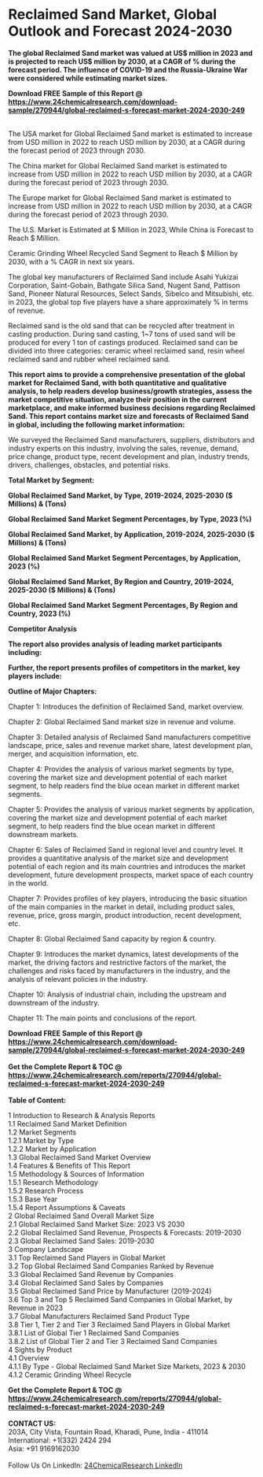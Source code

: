 <h1>Reclaimed Sand Market, Global Outlook and Forecast 2024-2030</h1><p><strong>The global Reclaimed Sand market was valued at US$ million in 2023 and is projected to reach US$ million by 2030, at a CAGR of % during the forecast period. The influence of COVID-19 and the Russia-Ukraine War were considered while estimating market sizes.</strong></p><p>
</p><p></p><div><b>Download FREE Sample of this Report @ 
            <a href="https://www.24chemicalresearch.com/download-sample/270944/global-reclaimed-s-forecast-market-2024-2030-249">
            https://www.24chemicalresearch.com/download-sample/270944/global-reclaimed-s-forecast-market-2024-2030-249</a></b></div><br><p>
</p><p>The USA market for Global Reclaimed Sand market is estimated to increase from USD million in 2022 to reach USD million by 2030, at a CAGR during the forecast period of 2023 through 2030.</p><p>
</p><p>The China market for Global Reclaimed Sand market is estimated to increase from USD million in 2022 to reach USD million by 2030, at a CAGR during the forecast period of 2023 through 2030.</p><p>
</p><p>The Europe market for Global Reclaimed Sand market is estimated to increase from USD million in 2022 to reach USD million by 2030, at a CAGR during the forecast period of 2023 through 2030.</p><p>
</p><p>The U.S. Market is Estimated at $ Million in 2023, While China is Forecast to Reach $ Million.</p><p>
Ceramic Grinding Wheel Recycled Sand Segment to Reach $ Million by 2030, with a % CAGR in next six years.</p><p>
The global key manufacturers of Reclaimed Sand include Asahi Yukizai Corporation, Saint-Gobain, Bathgate Silica Sand, Nugent Sand, Pattison Sand, Pioneer Natural Resources, Select Sands, Sibelco and Mitsubishi, etc. in 2023, the global top five players have a share approximately % in terms of revenue.</p><p>
Reclaimed sand is the old sand that can be recycled after treatment in casting production. During sand casting, 1~7 tons of used sand will be produced for every 1 ton of castings produced. Reclaimed sand can be divided into three categories: ceramic wheel reclaimed sand, resin wheel reclaimed sand and rubber wheel reclaimed sand.</p><p>
<strong>This report aims to provide a comprehensive presentation of the global market for Reclaimed Sand, with both quantitative and qualitative analysis, to help readers develop business/growth strategies, assess the market competitive situation, analyze their position in the current marketplace, and make informed business decisions regarding Reclaimed Sand. This report contains market size and forecasts of Reclaimed Sand in global, including the following market information:</strong></p><p>
</p><p>
</p><p>We surveyed the Reclaimed Sand manufacturers, suppliers, distributors and industry experts on this industry, involving the sales, revenue, demand, price change, product type, recent development and plan, industry trends, drivers, challenges, obstacles, and potential risks.</p><p>
<strong>Total Market by Segment:</strong></p><p>
<strong>Global Reclaimed Sand Market, by Type, 2019-2024, 2025-2030 ($ Millions) &amp; (Tons)</strong></p><p>
<strong>Global Reclaimed Sand Market Segment Percentages, by Type, 2023 (%)</strong></p><p>
</p><p>
<strong>Global Reclaimed Sand Market, by Application, 2019-2024, 2025-2030 ($ Millions) &amp; (Tons)</strong></p><p>
<strong>Global Reclaimed Sand Market Segment Percentages, by Application, 2023 (%)</strong></p><p>
</p><p>
<strong>Global Reclaimed Sand Market, By Region and Country, 2019-2024, 2025-2030 ($ Millions) &amp; (Tons)</strong></p><p>
<strong>Global Reclaimed Sand Market Segment Percentages, By Region and Country, 2023 (%)</strong></p><p>
</p><p>
<strong>Competitor Analysis</strong></p><p>
<strong>The report also provides analysis of leading market participants including:</strong></p><p>
</p><p>
<strong>Further, the report presents profiles of competitors in the market, key players include:</strong></p><p>
</p><p>
<strong>Outline of Major Chapters:</strong></p><p>
</p><p>Chapter 1: Introduces the definition of Reclaimed Sand, market overview.</p><p>
Chapter 2: Global Reclaimed Sand market size in revenue and volume.</p><p>
Chapter 3: Detailed analysis of Reclaimed Sand manufacturers competitive landscape, price, sales and revenue market share, latest development plan, merger, and acquisition information, etc.</p><p>
Chapter 4: Provides the analysis of various market segments by type, covering the market size and development potential of each market segment, to help readers find the blue ocean market in different market segments.</p><p>
Chapter 5: Provides the analysis of various market segments by application, covering the market size and development potential of each market segment, to help readers find the blue ocean market in different downstream markets.</p><p>
Chapter 6: Sales of Reclaimed Sand in regional level and country level. It provides a quantitative analysis of the market size and development potential of each region and its main countries and introduces the market development, future development prospects, market space of each country in the world.</p><p>
Chapter 7: Provides profiles of key players, introducing the basic situation of the main companies in the market in detail, including product sales, revenue, price, gross margin, product introduction, recent development, etc.</p><p>
Chapter 8: Global Reclaimed Sand capacity by region &amp; country.</p><p>
Chapter 9: Introduces the market dynamics, latest developments of the market, the driving factors and restrictive factors of the market, the challenges and risks faced by manufacturers in the industry, and the analysis of relevant policies in the industry.</p><p>
Chapter 10: Analysis of industrial chain, including the upstream and downstream of the industry.</p><p>
Chapter 11: The main points and conclusions of the report.</p><div><b>Download FREE Sample of this Report @ 
            <a href="https://www.24chemicalresearch.com/download-sample/270944/global-reclaimed-s-forecast-market-2024-2030-249">
            https://www.24chemicalresearch.com/download-sample/270944/global-reclaimed-s-forecast-market-2024-2030-249</a></b></div><br><div><b>Get the Complete Report & TOC @ 
            <a href="https://www.24chemicalresearch.com/reports/270944/global-reclaimed-s-forecast-market-2024-2030-249">
            https://www.24chemicalresearch.com/reports/270944/global-reclaimed-s-forecast-market-2024-2030-249</a></b></div><br>
            <b>Table of Content:</b><p>1 Introduction to Research & Analysis Reports<br />
    1.1 Reclaimed Sand Market Definition<br />
    1.2 Market Segments<br />
        1.2.1 Market by Type<br />
        1.2.2 Market by Application<br />
    1.3 Global Reclaimed Sand Market Overview<br />
    1.4 Features & Benefits of This Report<br />
    1.5 Methodology & Sources of Information<br />
        1.5.1 Research Methodology<br />
        1.5.2 Research Process<br />
        1.5.3 Base Year<br />
        1.5.4 Report Assumptions & Caveats<br />
2 Global Reclaimed Sand Overall Market Size<br />
    2.1 Global Reclaimed Sand Market Size: 2023 VS 2030<br />
    2.2 Global Reclaimed Sand Revenue, Prospects & Forecasts: 2019-2030<br />
    2.3 Global Reclaimed Sand Sales: 2019-2030<br />
3 Company Landscape<br />
    3.1 Top Reclaimed Sand Players in Global Market<br />
    3.2 Top Global Reclaimed Sand Companies Ranked by Revenue<br />
    3.3 Global Reclaimed Sand Revenue by Companies<br />
    3.4 Global Reclaimed Sand Sales by Companies<br />
    3.5 Global Reclaimed Sand Price by Manufacturer (2019-2024)<br />
    3.6 Top 3 and Top 5 Reclaimed Sand Companies in Global Market, by Revenue in 2023<br />
    3.7 Global Manufacturers Reclaimed Sand Product Type<br />
    3.8 Tier 1, Tier 2 and Tier 3 Reclaimed Sand Players in Global Market<br />
        3.8.1 List of Global Tier 1 Reclaimed Sand Companies<br />
        3.8.2 List of Global Tier 2 and Tier 3 Reclaimed Sand Companies<br />
4 Sights by Product<br />
    4.1 Overview<br />
        4.1.1 By Type - Global Reclaimed Sand Market Size Markets, 2023 & 2030<br />
        4.1.2 Ceramic Grinding Wheel Recycle</p><div><b>Get the Complete Report & TOC @ 
            <a href="https://www.24chemicalresearch.com/reports/270944/global-reclaimed-s-forecast-market-2024-2030-249">
            https://www.24chemicalresearch.com/reports/270944/global-reclaimed-s-forecast-market-2024-2030-249</a></b></div><br><b>CONTACT US:</b><br>
            203A, City Vista, Fountain Road, Kharadi, Pune, India - 411014<br>
            International: +1(332) 2424 294<br>
            Asia: +91 9169162030 <br><br>
            Follow Us On LinkedIn: <a href="https://www.linkedin.com/company/24chemicalresearch/">24ChemicalResearch LinkedIn</a>